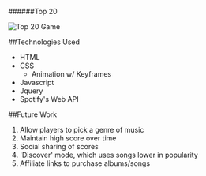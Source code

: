 ######Top 20

![Top 20 Game](http://i.imgur.com/usqRk5z.png)

##Technologies Used
* HTML
* CSS
  * Animation w/ Keyframes
* Javascript
* Jquery
* Spotify's Web API

##Future Work
1. Allow players to pick a genre of music
2. Maintain high score over time
3. Social sharing of scores
4. 'Discover' mode, which uses songs lower in popularity
5. Affiliate links to purchase albums/songs
